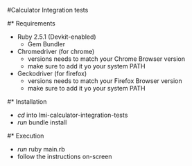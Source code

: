 #Calculator Integration tests

#* Requirements
* Ruby 2.5.1 (Devkit-enabled)
  * Gem Bundler
* Chromedriver (for chrome)
  * versions needs to match your Chrome Browser version
  * make sure to add it yo your system PATH
* Geckodriver (for firefox)
  * versions needs to match your Firefox Browser version
  * make sure to add it yo your system PATH
  
#* Installation
* _cd_ into lmi-calculator-integration-tests
* _run_ bundle install



#* Execution
* _run_ ruby main.rb
* follow the instructions on-screen